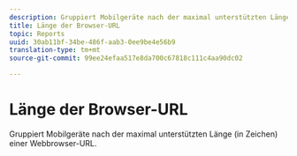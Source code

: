 ```yaml
---
description: Gruppiert Mobilgeräte nach der maximal unterstützten Länge (in Zeichen) einer Webbrowser-URL.
title: Länge der Browser-URL
topic: Reports
uuid: 30ab11bf-34be-486f-aab3-0ee9be4e56b9
translation-type: tm+mt
source-git-commit: 99ee24efaa517e8da700c67818c111c4aa90dc02

---
```



# Länge der Browser-URL

Gruppiert Mobilgeräte nach der maximal unterstützten Länge (in Zeichen) einer Webbrowser-URL.

